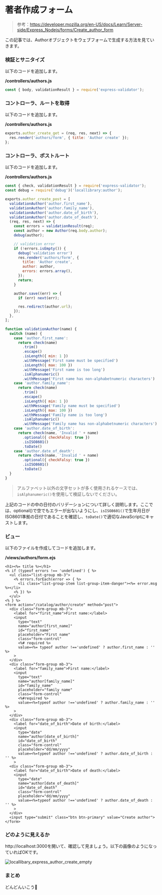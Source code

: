 # 著者作成フォーム

> 参考：https://developer.mozilla.org/en-US/docs/Learn/Server-side/Express_Nodejs/forms/Create_author_form

この記事では、Authorオブジェクトをウェブフォームで生成する方法を見ていきます。

### 検証とサニタイズ

以下のコードを追加します。

**/controllers/authors.js**

```javascript
const { body, validationResult } = require('express-validator');
```

### コントローラ、ルートを取得

以下のコードを追加します。

**/controllers/authors.js**

```javascript
exports.author_create_get = (req, res, next) => {
  res.render('authors/form', { title: 'Author create' });
};
```

### コントローラ、ポストルート

以下のコードを追加します。

**/controllers/authors.js**

```javascript
const { check, validationResult } = require('express-validator');
const debug = require('debug')('locallibrary:author');

exports.author_create_post = [
  validationAuthor('author.first_name'),
  validationAuthor('author.family_name'),
  validationAuthor('author.date_of_birth'),
  validationAuthor('author.date_of_death'),
  (req, res, next) => {
    const errors = validationResult(req);
    const author = new Author(req.body.author);
    debug(author);

    // validation error
    if (!errors.isEmpty()) {
      debug('validation error')
      res.render('authors/form', {
        title: 'Author create',
        author: author,
        errors: errors.array(),
      });
      return;
    }

    author.save((err) => {
      if (err) next(err);

      res.redirect(author.url);
    });
  },
];

function validationAuthor(name) {
  switch (name) {
    case 'author.first_name':
      return check(name)
        .trim()
        .escape()
        .isLength({ min: 1 })
        .withMessage('First name must be specified')
        .isLength({ max: 100 })
        .withMessage('First name is too long')
        .isAlphanumeric()
        .withMessage('First name has non-alphabetnumeric characters')
    case 'author.family_name':
      return check(name)
        .trim()
        .escape()
        .isLength({ min: 1 })
        .withMessage('Family name must be specified')
        .isLength({ max: 100 })
        .withMessage('Family name is too long')
        .isAlphanumeric()
        .withMessage('Family name has non-alphabetnumeric characters')
    case 'author.date_of_birth':
      return check(name, 'Invalid ' + name)
        .optional({ checkFalsy: true })
        .isISO8601()
        .toDate()
    case 'author.date_of_death':
      return check(name, 'Invalid ' + name)
        .optional({ checkFalsy: true })
        .isISO8601()
        .toDate()
  }
}
```

> アルファベット以外の文字セットが多く使用されるケースでは、`isAlphanumeric()`を使用して検証しないでください。

上記のコードの中の日付のバリデーションについて詳しく説明します。ここでは、optional()で空でもエラーが出ないようにし、`isISO8601()`で生年月日がISO8601準拠の日付であることを確認し、`toDate()`で適切なJavaScriptにキャストします。

### ビュー

以下のファイルを作成してコードを追加します。

**/views/authors/form.ejs**

```ejs
<h1><%= title %></h1>
<% if (typeof errors !== 'undefined') { %>
  <ul class="list-group mb-3">
    <% errors.forEach(error => { %>
      <li class="list-group-item list-group-item-danger"><%= error.msg %></li>
    <% }) %>
  </ul>
<% } %>
<form action="/catalog/author/create" method="post">
  <div class="form-group mb-3">
    <label for="first_name">First name:</label>
    <input
      type="text"
      name="author[first_name]"
      id="first_name"
      placeholder="First name"
      class="form-control"
      <%# required %>
      value=<%= typeof author !=='undefined' ? author.first_name : '' %>
    >
  </div>
  <div class="form-group mb-3">
    <label for="family_name">First name:</label>
    <input
      type="text"
      name="author[family_name]"
      id="family_name"
      placeholder="family name"
      class="form-control"
      <%#required %>
      value=<%=typeof author !=='undefined' ? author.family_name : '' %>
    >
  </div>
  <div class="form-group mb-3">
    <label for="date_of_birth">Date of birth:</label>
    <input
      type="date"
      name="author[date_of_birth]"
      id="date_of_birth"
      class="form-control"
      placeholder="dd/mm/yyyy"
      value=<%=typeof author !=='undefined' ? author.date_of_birth : '' %>
    >
  <div class="form-group mb-3">
    <label for="date_of_birth">Date of death:</label>
    <input
      type="date"
      name="author[date_of_death]"
      id="date_of_death"
      class="form-control"
      placeholder="dd/mm/yyyy"
      value=<%=typeof author !=='undefined' ? author.date_of_death : '' %>
    >
  </div>
  <input type="submit" class="btn btn-primary" value="Create author">
</form>

```

### どのように見えるか

http://localhost:3000を開いて、確認して見ましょう。以下の画像のようになっていればOKです。

![locallibary_express_author_create_empty](https://developer.mozilla.org/en-US/docs/Learn/Server-side/Express_Nodejs/forms/Create_author_form/locallibary_express_author_create_empty.png)

### まとめ

どんどんいこう🤘

